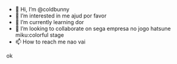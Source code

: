 - 👋 Hi, I’m @coldbunny
- 👀 I’m interested in me ajud por favor 
- 🌱 I’m currently learning dor
- 💞️ I’m looking to collaborate on sega empresa no jogo hatsune miku:colorful stage
- 📫 How to reach me nao vai

<!---
coldbunny/coldbunny is a ✨ special ✨ repository because its `README.md` (this file) appears on your GitHub profile.
You can click the Preview link to take a look at your changes.
--->ok

